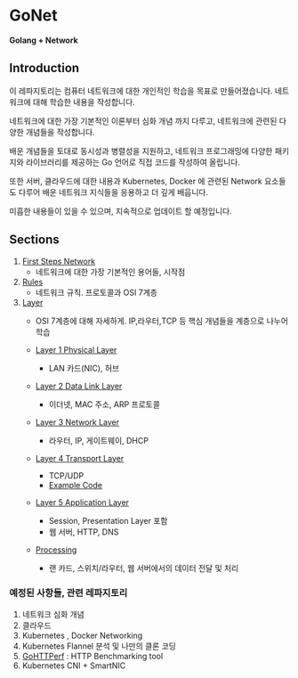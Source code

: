 # GoNet
**Golang + Network**

## Introduction
이 레파지토리는 컴퓨터 네트워크에 대한 개인적인 학습을 목표로 만들어졌습니다. 네트워크에 대해 학습한 내용을 작성합니다. 

네트워크에 대한 가장 기본적인 이론부터 심화 개념 까지 다루고, 네트워크에 관련된 다양한 개념들을 작성합니다.

배운 개념들을 토대로 동시성과 병렬성을 지원하고, 네트워크 프로그래밍에 다양한 패키지와 라이브러리를 제공하는 Go 언어로 직접 코드를 작성하여 올립니다.

또한 서버, 클라우드에 대한 내용과 Kubernetes, Docker 에 관련된 Network 요소들도 다루어 배운 네트워크 지식들을 응용하고 더 깊게 배웁니다.

미흡한 내용들이 있을 수 있으며, 지속적으로 업데이트 할 예정입니다.

## Sections

1. [First Steps Network](https://github.com/royroyee/gonet/tree/main/01-first-steps-network)
   - 네트워크에 대한 가장 기본적인 용어들, 시작점
2. [Rules](https://github.com/royroyee/gonet/tree/main/02-rules)
   - 네트워크 규칙. 프로토콜과 OSI 7계층
3. [Layer](https://github.com/royroyee/gonet/tree/main/03-layer)
   - OSI 7계층에 대해 자세하게. IP,라우터,TCP 등 핵심 개념들을 계층으로 나누어 학습
   
   - [Layer 1 Physical Layer]()
      - LAN 카드(NIC), 허브
     
   - [Layer 2 Data Link Layer](https://github.com/royroyee/gonet/tree/main/03-layer/02-data-link-layer)
     - 이더넷, MAC 주소, ARP 프로토콜
     
   - [Layer 3 Network Layer](https://github.com/royroyee/gonet/tree/main/03-layer/03-network-layer)
     - 라우터, IP, 게이트웨이, DHCP
     
   - [Layer 4 Transport Layer](https://github.com/royroyee/gonet/tree/main/03-layer/04-transport-layer)
     - TCP/UDP
     - [Example Code](https://github.com/royroyee/gonet/tree/main/03-layer/04-transport-layer/example)
         
   - [Layer 5 Application Layer](https://github.com/royroyee/gonet/tree/main/03-layer/05-application-layer)
     - Session, Presentation Layer 포함
     - 웹 서버, HTTP, DNS
     
   - [Processing](https://github.com/royroyee/gonet/tree/main/03-layer/06-processing)
     - 랜 카드, 스위치/라우터, 웹 서버에서의 데이터 전달 및 처리

### 예정된 사항들, 관련 레파지토리
1. 네트워크 심화 개념
2. 클라우드
3. Kubernetes , Docker Networking 
4. Kubernetes Flannel 분석 및 나만의 클론 코딩
5. [GoHTTPerf](https://github.com/royroyee/gohttperf) : HTTP Benchmarking tool
6. Kubernetes CNI + SmartNIC
